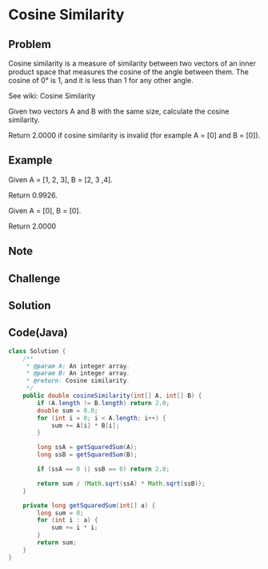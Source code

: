Cosine Similarity
===


Problem
-------

Cosine similarity is a measure of similarity between two vectors of an inner product space that measures the cosine of the angle between them. The cosine of 0° is 1, and it is less than 1 for any other angle.

See wiki: Cosine Similarity



Given two vectors A and B with the same size, calculate the cosine similarity.

Return 2.0000 if cosine similarity is invalid (for example A = [0] and B = [0]).

Example
-------

Given A = [1, 2, 3], B = [2, 3 ,4].

Return 0.9926.

Given A = [0], B = [0].

Return 2.0000

Note
---------

Challenge
---------

Solution
--------


Code(Java)
----------

```java
class Solution {
    /**
     * @param A: An integer array.
     * @param B: An integer array.
     * @return: Cosine similarity.
     */
    public double cosineSimilarity(int[] A, int[] B) {
        if (A.length != B.length) return 2.0;
        double sum = 0.0;
        for (int i = 0; i < A.length; i++) {
            sum += A[i] * B[i];
        }

        long ssA = getSquaredSum(A);
        long ssB = getSquaredSum(B);

        if (ssA == 0 || ssB == 0) return 2.0;

        return sum / (Math.sqrt(ssA) * Math.sqrt(ssB));
    }

    private long getSquaredSum(int[] a) {
        long sum = 0;
        for (int i : a) {
            sum += i * i;
        }
        return sum;
    }
}

```